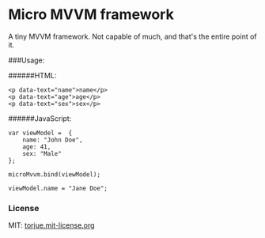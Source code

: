 Micro MVVM framework
======

A tiny MVVM framework. Not capable of much, and that's the entire point of it.

###Usage:

######HTML:

	<p data-text="name">name</p>
	<p data-text="age">age</p>
	<p data-text="sex">sex</p>

######JavaScript:

	var viewModel =	 {
		name: "John Doe",
		age: 41,
		sex: "Male"
	};

	microMvvm.bind(viewModel);
	
	viewModel.name = "Jane Doe";

### License
MIT: [torjue.mit-license.org](http://torjue.mit-license.org)